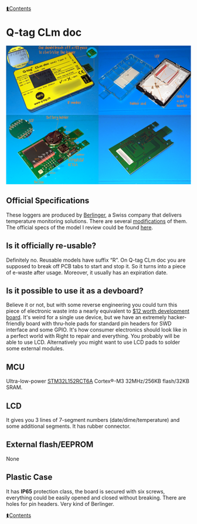 [⮬Contents](../../README.md)

# Q-tag CLm doc

![](qtag-pinout.jpg)

## Official Specifications

These loggers are produced by [Berlinger](https://www.berlinger.com/), a Swiss company that delivers temperature monitoring solutions. There are several [modifications](https://www.manula.com/manuals/berlinger-co-ag/user-manual-q-tag-clm-doc-devices/3/en/topic/2-product-overview)
of them. The official specs of the model I review could be found [here](https://www.berlinger.com/fileadmin/user_upload/temperature_monitoring/2_Solutions/Q-tag_CLm_doc/105_Technical_Specification_CLm_doc.pdf).

## Is it officially re-usable?
Definitely no. Reusable models have suffix &#x201C;R&#x201D;. On Q-tag CLm doc you are supposed to break off PCB tabs to start and stop it. So it turns into a piece of e-waste after usage. Moreover, it usually has an expiration date.


## Is it possible to use it as a devboard?
Believe it or not, but with some reverse engineering you could turn this piece of electronic waste into a nearly equivalent to [$12 worth development board](https://estore.st.com/en/products/evaluation-tools/product-evaluation-tools/mcu-mpu-eval-tools/stm32-mcu-mpu-eval-tools/stm32-discovery-kits/32l152cdiscovery.html).
It's weird for a single use device, but we have an extremely hacker-friendly board with thru-hole pads for standard pin headers for SWD interface and some GPIO. It's how consumer electronics should look like in a perfect world with Right to repair and
everything. You probably will be able to use LCD. Alternatively you might want to use LCD pads to solder some external modules.

## MCU 
Ultra-low-power [STM32L152RCT6A](https://eu.mouser.com/datasheet/2/389/stm32l151qc-1851375.pdf) Cortex&#xAE;-M3 32MHz/256KB flash/32KB SRAM.

## LCD
It gives you 3 lines of 7-segment numbers (date/dime/temperature) and some additional segments. It has rubber connector.

## External flash/EEPROM
None

## Plastic Case
It has **IP65** protection class, the board is secured with six screws, everything could be easily opened and closed without breaking. There are holes for pin headers. Very kind of Berlinger.

[⮬Contents](../../README.md)
